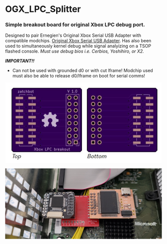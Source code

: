 # OGX_LPC_Splitter

### Simple breakout board for original Xbox LPC debug port. 

Designed to pair Ernegien's Original Xbox Serial USB Adapter with compatible modchips. [Original Xbox Serial USB Adapter](https://github.com/XboxDev/serial-usb-adapter). 
Has also been used to simultaneously kernel debug while signal analyizing on a TSOP flashed console. 
*Must use debug bios i.e. Cerbios, Yoshihiro, or X2.*


***IMPORTANT!!*** 
 - Can not be used with grounded d0 or with cut lframe! Modchip used must also be able to release d0/lframe on boot for serial comms!

<div align="center">

![PcbSuperIO](images/pcb.JPG?raw=true "Splitter PCB")

![OxSuperIO](images/OxSuperIO.jpg?raw=true "Open Xenium w/ Splitter and SuperIO")
</div>
